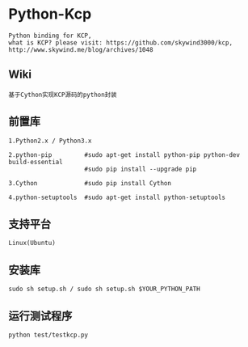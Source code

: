 Python-Kcp
=========
    Python binding for KCP, 
    what is KCP? please visit: https://github.com/skywind3000/kcp, 
    http://www.skywind.me/blog/archives/1048

Wiki
----
    基于Cython实现KCP源码的python封装

前置库
-----
    1.Python2.x / Python3.x

    2.python-pip         #sudo apt-get install python-pip python-dev build-essential
                         #sudo pip install --upgrade pip
    
    3.Cython             #sudo pip install Cython
    
    4.python-setuptools  #sudo apt-get install python-setuptools

支持平台
-----
    Linux(Ubuntu)

安装库
-----
    sudo sh setup.sh / sudo sh setup.sh $YOUR_PYTHON_PATH

运行测试程序
-----
    python test/testkcp.py